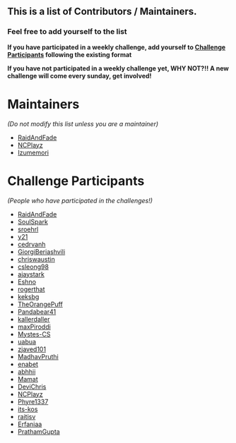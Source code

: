 ## This is a list of Contributors / Maintainers.

### Feel free to add yourself to the list

**If you have participated in a weekly challenge, add yourself to [Challenge Participants](#challenge) following the existing format**

**If you have not participated in a weekly challenge yet, WHY NOT?!! A new challenge will come every sunday, get involved!** 

# Maintainers

_(Do not modify this list unless you are a maintainer)_

- [RaidAndFade](https://github.com/raidandfade)
- [NCPlayz](https://github.com/NCPlayz)
- [Izumemori](https://github.com/Izumemori)

# Challenge Participants

_(People who have participated in the challenges!)_

- [RaidAndFade](https://github.com/raidandfade)
- [SoulSpark](https://github.com/soulspark666)
- [sroehrl](https://github.com/sroehrl)
- [y21](https://github.com/y21)
- [cedrvanh](https://github.com/cedrvanh)
- [GiorgiBeriashvili](https://github.com/GiorgiBeriashvili)
- [chriswaustin](https://github.com/chriswaustin)
- [csleong98](https://github.com/csleong98)
- [ajaystark](https://github.com/ajaystark)
- [Eshno](https://github.com/eshno)
- [rogerthat](https://github.com/rogerthat39)
- [keksbg](https://github.com/keksbg)
- [TheOrangePuff](https://github.com/TheOrangePuff)
- [Pandabear41](https://github.com/pandabear41)
- [kallerdaller](https://github.com/kallerdaller)
- [maxPiroddi](https://github.com/maxPiroddi)
- [Mystes-CS](https://github.com/Mystes-CS)
- [uabua](https://github.com/uabua)
- [zjaved101](https://github.com/zjaved101)
- [MadhavPruthi](https://github.com/MadhavPruthi)
- [enabet](https://github.com/enabet)
- [abhhii](https://github.com/abhhii)
- [Mamat](https://github.com/mamat90)
- [DeviChris](https://github.com/devichris)
- [NCPlayz](https://github.com/NCPlayz)
- [Phyre1337](https://github.com/Phyre1337)
- [its-kos](https://github.com/its-kos)
- [raitisv](https://github.com/raitisv)
- [Erfaniaa](https://github.com/Erfaniaa)
- [PrathamGupta](https://github.com/PrathamGupta)

